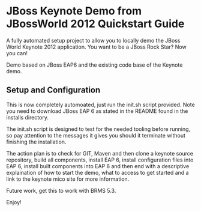 JBoss Keynote Demo from JBossWorld 2012 Quickstart Guide
========================================================

A fully automated setup project to allow you to locally demo the JBoss World Keynote 2012 application. You want to be a JBoss Rock Star? Now you can!

Demo based on JBoss EAP6 and the existing code base of the Keynote demo.

Setup and Configuration
-----------------------

This is now completely automoated, just run the init.sh script provided. Note you need to download JBoss EAP 6 as stated in the
README found in the installs directory. 

The init.sh script is designed to test for the needed tooling before running, so pay attention to the messages it gives you should
it terminate without finishing the installation. 

The action plan is to check for GIT, Maven and then clone a keynote source repository, build all components, install EAP 6, install
configuration files into EAP 6, install built components into EAP 6 and then end with a descriptive explaination of how to start the
demo, what to access to get started and a link to the keynote mico site for more information. 

Future work, get this to work with BRMS 5.3.

Enjoy!

